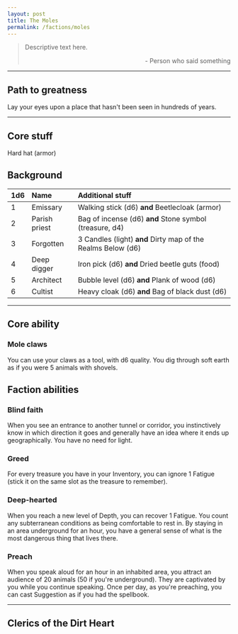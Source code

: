 ```yaml
---
layout: post
title: The Moles
permalink: /factions/moles
---
```


>Descriptive text here.
>
><p style="text-align: right">- Person who said something</p>

***

## Path to greatness
Lay your eyes upon a place that hasn't been seen in hundreds of years.

***

## Core stuff
Hard hat (armor)

## Background

| 1d6        | Name           | Additional stuff                               |
|:-----------|:---------------|:-----------------------------------------------|
| 1          | Emissary       | Walking stick (d6) <b>and</b> Beetlecloak (armor) |
| 2          | Parish priest  | Bag of incense (d6) <b>and</b> Stone symbol (treasure, d4) |
| 3          | Forgotten      | 3 Candles (light) <b>and</b> Dirty map of the Realms Below (d6) |
| 4          | Deep digger    | Iron pick (d6) <b>and</b> Dried beetle guts (food) |
| 5          | Architect      | Bubble level (d6) <b>and</b> Plank of wood (d6) |
| 6          | Cultist        | Heavy cloak (d6) <b>and</b> Bag of black dust (d6) |

***

## Core ability

### Mole claws
You can use your claws as a tool, with d6 quality. You dig through soft earth as if you were 5 animals with shovels.

## Faction abilities

### Blind faith
When you see an entrance to another tunnel or corridor, you instinctively know in which direction it goes and generally have an idea where it ends up geographically. You have no need for light.

### Greed
For every treasure you have in your Inventory, you can ignore 1 Fatigue (stick it on the same slot as the treasure to remember). 

### Deep-hearted
When you reach a new level of Depth, you can recover 1 Fatigue. You count any subterranean conditions as being comfortable to rest in. By staying in an area underground for an hour, you have a general sense of what is the most dangerous thing that lives there.

### Preach
When you speak aloud for an hour in an inhabited area, you attract an audience of 20 animals (50 if you're underground). They are captivated by you while you continue speaking. Once per day, as you're preaching, you can cast Suggestion as if you had the spellbook. 

***

## Clerics of the Dirt Heart
